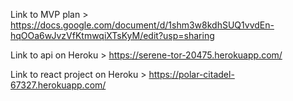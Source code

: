 Link to MVP plan > https://docs.google.com/document/d/1shm3w8kdhSUQ1vvdEn-hqOOa6wJvzVfKtmwqiXTsKyM/edit?usp=sharing

Link to api on Heroku > https://serene-tor-20475.herokuapp.com/

Link to react project on Heroku > https://polar-citadel-67327.herokuapp.com/

